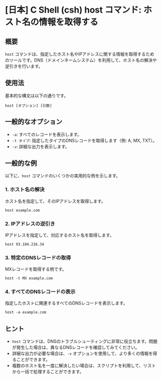 # [日本] C Shell (csh) host コマンド: ホスト名の情報を取得する

## 概要
`host` コマンドは、指定したホスト名やIPアドレスに関する情報を取得するためのツールです。DNS（ドメインネームシステム）を利用して、ホスト名の解決や逆引きを行います。

## 使用法
基本的な構文は以下の通りです。

```
host [オプション] [引数]
```

## 一般的なオプション
- `-a`: すべてのレコードを表示します。
- `-t タイプ`: 指定したタイプのDNSレコードを取得します（例: A, MX, TXT）。
- `-v`: 詳細な出力を表示します。

## 一般的な例
以下に、`host` コマンドのいくつかの実用的な例を示します。

### 1. ホスト名の解決
ホスト名を指定して、そのIPアドレスを取得します。
```csh
host example.com
```

### 2. IPアドレスの逆引き
IPアドレスを指定して、対応するホスト名を取得します。
```csh
host 93.184.216.34
```

### 3. 特定のDNSレコードの取得
MXレコードを取得する例です。
```csh
host -t MX example.com
```

### 4. すべてのDNSレコードの表示
指定したホストに関連するすべてのDNSレコードを表示します。
```csh
host -a example.com
```

## ヒント
- `host` コマンドは、DNSのトラブルシューティングに非常に役立ちます。問題が発生した場合は、異なるDNSレコードを確認してみてください。
- 詳細な出力が必要な場合は、`-v` オプションを使用して、より多くの情報を得ることができます。
- 複数のホスト名を一度に解決したい場合は、スクリプトを利用して、リストから一括で処理することができます。